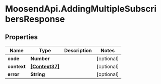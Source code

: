 # MoosendApi.AddingMultipleSubscribersResponse

## Properties
Name | Type | Description | Notes
------------ | ------------- | ------------- | -------------
**code** | **Number** |  | [optional] 
**context** | [**[Context37]**](Context37.md) |  | [optional] 
**error** | **String** |  | [optional] 


